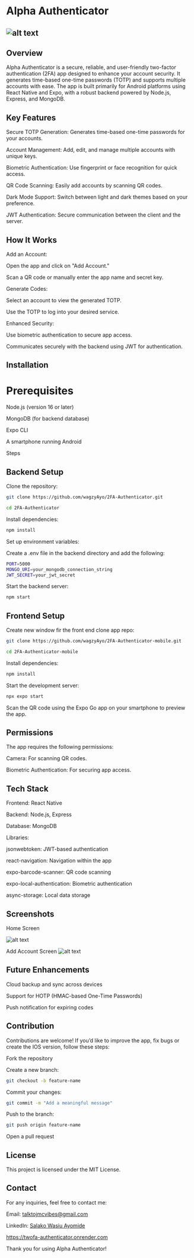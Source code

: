 # Alpha Authenticator
![alt text](assets/icon-1024-1024.png)
-----

## Overview

Alpha Authenticator is a secure, reliable, and user-friendly two-factor authentication (2FA) app designed to enhance your account security. It generates time-based one-time passwords (TOTP) and supports multiple accounts with ease. The app is built primarily for Android platforms using React Native and Expo, with a robust backend powered by Node.js, Express, and MongoDB.

## Key Features

Secure TOTP Generation: Generates time-based one-time passwords for your accounts.

Account Management: Add, edit, and manage multiple accounts with unique keys.

Biometric Authentication: Use fingerprint or face recognition for quick access.

QR Code Scanning: Easily add accounts by scanning QR codes.

Dark Mode Support: Switch between light and dark themes based on your preference.

JWT Authentication: Secure communication between the client and the server.

## How It Works

Add an Account:

Open the app and click on "Add Account."

Scan a QR code or manually enter the app name and secret key.

Generate Codes:

Select an account to view the generated TOTP.

Use the TOTP to log into your desired service.

Enhanced Security:

Use biometric authentication to secure app access.

Communicates securely with the backend using JWT for authentication.

## Installation

# Prerequisites

Node.js (version 16 or later)

MongoDB (for backend database)

Expo CLI

A smartphone running Android

Steps

## Backend Setup

Clone the repository:
``` bash
git clone https://github.com/wagzyAyo/2FA-Authenticator.git
```
``` bash
cd 2FA-Authenticator
```

Install dependencies:

``` bash
npm install
```

Set up environment variables:

Create a .env file in the backend directory and add the following:
``` bash
PORT=5000
MONGO_URI=your_mongodb_connection_string
JWT_SECRET=your_jwt_secret
```
Start the backend server:

``` bash
npm start
```

## Frontend Setup
Create new window fir the front end
clone app repo:
``` bash
git clone https://github.com/wagzyAyo/2FA-Authenticator-mobile.git
```
``` bash
cd 2FA-Authenticator-mobile
```

Install dependencies:

``` bash
npm install
```

Start the development server:
``` bash
npx expo start
```

Scan the QR code using the Expo Go app on your smartphone to preview the app.

## Permissions

The app requires the following permissions:

Camera: For scanning QR codes.

Biometric Authentication: For securing app access.

## Tech Stack

Frontend: React Native

Backend: Node.js, Express

Database: MongoDB

Libraries:

jsonwebtoken: JWT-based authentication

react-navigation: Navigation within the app

expo-barcode-scanner: QR code scanning

expo-local-authentication: Biometric authentication

async-storage: Local data storage

## Screenshots

Home Screen

![alt text](mockuuups-free-iphone-15-pro-hand-mockup.png)

Add Account Screen
![alt text](<mockuuups-free-iphone-15-pro-hand-mockup 2.png>)

## Future Enhancements

Cloud backup and sync across devices

Support for HOTP (HMAC-based One-Time Passwords)

Push notification for expiring codes

## Contribution

Contributions are welcome! If you’d like to improve the app, fix bugs or create the IOS version, follow these steps:

Fork the repository

Create a new branch:

``` bash
git checkout -b feature-name
```

Commit your changes:

``` bash
git commit -m "Add a meaningful message"
```
Push to the branch:
```bash
git push origin feature-name
```
Open a pull request

## License

This project is licensed under the MIT License.

## Contact

For any inquiries, feel free to contact me:

Email: talktojmcvibes@gmail.com

LinkedIn: [Salako Wasiu Ayomide](https://www.linkedin.com/in/wagzyayo/)

https://twofa-authenticator.onrender.com

Thank you for using Alpha Authenticator!



